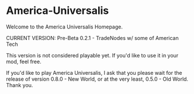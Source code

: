 # America-Universalis

Welcome to the America Universalis Homepage.

CURRENT VERSION:
  Pre-Beta 0.2.1 - TradeNodes w/ some of American Tech
  
  This version is not considered playable yet.
  If you'd like to use it in your mod, feel free.
  
  If you'd like to play America Universalis,
  I ask that you please wait for the release
  of version 0.8.0 - New World, or at the very
  least, 0.5.0 - Old World. Thank you.

